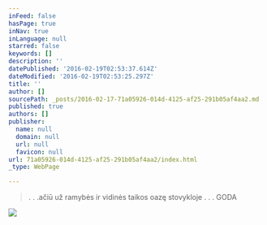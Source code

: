 ```yaml
---
inFeed: false
hasPage: true
inNav: true
inLanguage: null
starred: false
keywords: []
description: ''
datePublished: '2016-02-19T02:53:37.614Z'
dateModified: '2016-02-19T02:53:25.297Z'
title: ''
author: []
sourcePath: _posts/2016-02-17-71a05926-014d-4125-af25-291b05af4aa2.md
published: true
authors: []
publisher:
  name: null
  domain: null
  url: null
  favicon: null
url: 71a05926-014d-4125-af25-291b05af4aa2/index.html
_type: WebPage

---
```

> . . .ačiū už ramybės ir vidinės taikos oazę stovykloje . . .  GODA

![](https://s3-us-west-2.amazonaws.com/the-grid-img/p/449967c7c840eae968b6577d13ce557aed77ac17.jpg)